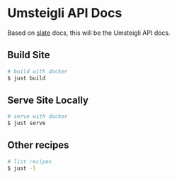 # Umsteigli API Docs

Based on [slate](https://github.com/slatedocs/slate) docs, this will be the Umsteigli API docs.

## Build Site

```bash
# build with docker
$ just build
```

## Serve Site Locally

```bash
# serve with docker
$ just serve
```

## Other recipes

```bash
# list recipes
$ just -l
```

